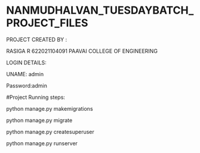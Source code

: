 # NANMUDHALVAN_TUESDAYBATCH_PROJECT_FILES

PROJECT CREATED BY : 

RASIGA R
622021104091
PAAVAI COLLEGE OF ENGINEERING


LOGIN DETAILS:


UNAME: admin


Password:admin




#Project Running steps:

python manage.py makemigrations

python manage.py migrate

python manage.py createsuperuser

python manage.py runserver
